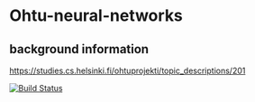 # Ohtu-neural-networks
##  background information
https://studies.cs.helsinki.fi/ohtuprojekti/topic_descriptions/201


[![Build Status](https://travis-ci.org/Ohtu-project/Ohtu-neural-networks.svg?branch=master)](https://travis-ci.org/Ohtu-project/Ohtu-neural-networks)
